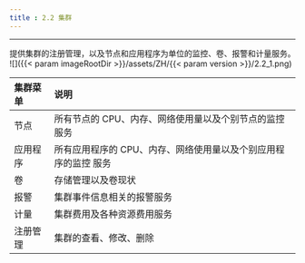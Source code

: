 ```yaml
---
title : 2.2 集群
---
```


---
提供集群的注册管理，以及节点和应用程序为单位的监控、卷、报警和计量服务。
![]({{< param imageRootDir >}}/assets/ZH/{{< param version >}}/2.2_1.png)

| **集群菜单** | **说明** |
| :--- | :--- |
| 节点 | 所有节点的 CPU、内存、网络使用量以及个别节点的监控服务 |
| 应用程序 | 所有应用程序的 CPU、内存、网络使用量以及个别应用程序的监控 服务 |
| 卷 | 存储管理以及卷现状 |
| 报警 | 集群事件信息相关的报警服务 |
| 计量 | 集群费用及各种资源费用服务 |
| 注册管理 | 集群的查看、修改、删除 |